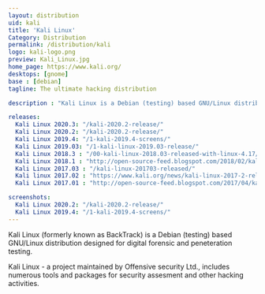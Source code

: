 ```yaml
---
layout: distribution
uid: kali
title: 'Kali Linux'
Category: Distribution
permalink: /distribution/kali
logo: kali-logo.png
preview: Kali_Linux.jpg
home_page: https://www.kali.org/
desktops: [gnome]
base : [debian]
tagline: The ultimate hacking distribution

description : "Kali Linux is a Debian (testing) based GNU/Linux distribution designed for digital forensic and peneteration testing. Stories and updates on Kali Linux"

releases:
  Kali Linux 2020.3: "/kali-2020.2-release/"
  Kali Linux 2020.2: "/kali-2020.2-release/"
  Kali Linux 2019.4: "/1-kali-2019.4-screens/"
  Kali Linux 2019.03: "/1-kali-linux-2019.03-release/"
  Kali Linux 2018.3 : "/00-kali-linux-2018.03-released-with-linux-4.17/"
  Kali Linux 2018.1 : "http://open-source-feed.blogspot.com/2018/02/kali-linux-20181-released-with-amd.html"
  Kali Linux 2017.03 : "/kali-linux-201703-released/"
  Kali linux 2017.02 : "https://www.kali.org/news/kali-linux-2017-2-release/"
  Kali Linux 2017.01 : "http://open-source-feed.blogspot.com/2017/04/kali-linux-20171-released-with-cool.html"

screenshots:
  Kali Linux 2020.2: "/kali-2020.2-release/"
  Kali Linux 2019.4: "/1-kali-2019.4-screens/"
---
```


Kali Linux (formerly known as BackTrack) is a Debian (testing) based GNU/Linux distribution designed for digital forensic and peneteration testing.

Kali Linux - a project maintained by Offensive security Ltd., includes numerous tools and packages for security assesment and other hacking activities.
